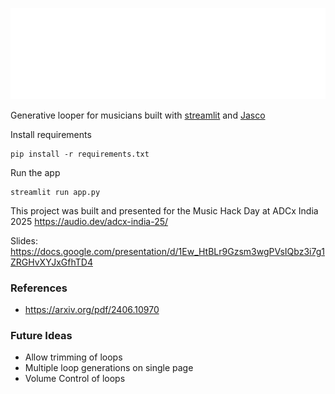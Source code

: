 ![delulu](assets/logo.png)

Generative looper for musicians built with [streamlit](https://streamlit.io/) and [Jasco](https://huggingface.co/facebook/jasco-chords-drums-melody-1B)

Install requirements

```
pip install -r requirements.txt
```

Run the app

```
streamlit run app.py
```

This project was built and presented for the Music Hack Day at ADCx India 2025 https://audio.dev/adcx-india-25/

Slides: https://docs.google.com/presentation/d/1Ew_HtBLr9Gzsm3wgPVsIQbz3i7g1ZRGHvXYJxGfhTD4

### References

- https://arxiv.org/pdf/2406.10970


### Future Ideas

- Allow trimming of loops
- Multiple loop generations on single page
- Volume Control of loops
